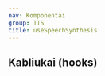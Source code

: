 ```yaml
---
nav: Komponentai
group: TTS
title: useSpeechSynthesis
---
```


## Kabliukai (hooks)

<code src="./demos/index.tsx" nopadding></code>
